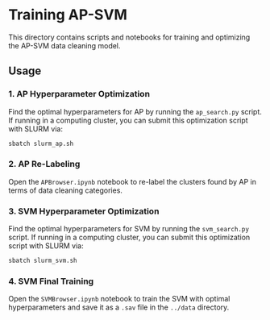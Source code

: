 # Training AP-SVM

This directory contains scripts and notebooks for training and optimizing the AP-SVM data cleaning model.

## Usage

### 1. AP Hyperparameter Optimization 

Find the optimal hyperparameters for AP by running the ``ap_search.py`` script. If running in a computing cluster, you can submit this optimization script with SLURM via:

```bash
sbatch slurm_ap.sh
```

### 2. AP Re-Labeling

Open the `APBrowser.ipynb` notebook to re-label the clusters found by AP in terms of data cleaning categories.

### 3. SVM Hyperparameter Optimization

Find the optimal hyperparameters for SVM by running the ``svm_search.py`` script. If running in a computing cluster, you can submit this optimization script with SLURM via:

```bash
sbatch slurm_svm.sh
```

### 4. SVM Final Training

Open the `SVMBrowser.ipynb` notebook to train the SVM with optimal hyperparameters and save it as a `.sav` file in the `../data` directory.